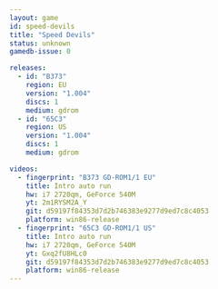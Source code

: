 ```yaml
---
layout: game
id: speed-devils
title: "Speed Devils"
status: unknown
gamedb-issue: 0

releases:
  - id: "B373"
    region: EU
    version: "1.004"
    discs: 1
    medium: gdrom
  - id: "65C3"
    region: US
    version: "1.004"
    discs: 1
    medium: gdrom

videos:
  - fingerprint: "B373 GD-ROM1/1 EU"
    title: Intro auto run
    hw: i7 2720qm, GeForce 540M
    yt: 2m1RYSM2A_Y
    git: d59197f84353d7d2b746383e9277d9ed7c8c4053
    platform: win86-release
  - fingerprint: "65C3 GD-ROM1/1 US"
    title: Intro auto run
    hw: i7 2720qm, GeForce 540M
    yt: Gxq2fU8HLc0
    git: d59197f84353d7d2b746383e9277d9ed7c8c4053
    platform: win86-release
---
```

